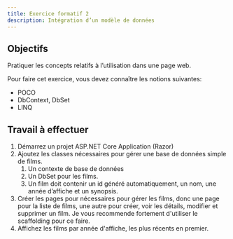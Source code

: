 ```yaml
---
title: Exercice formatif 2
description: Intégration d’un modèle de données
---
```


## Objectifs
Pratiquer les concepts relatifs à l’utilisation dans une page web.

Pour faire cet exercice, vous devez connaître les notions suivantes:
- POCO
- DbContext, DbSet
- LINQ

## Travail à effectuer
1. Démarrez un projet ASP.NET Core Application (Razor)
2. Ajoutez les classes nécessaires pour gérer une base de données simple de films.
    <ol>
      <li>Un contexte de base de données</li>
      <li>Un DbSet pour les films.</li>
      <li>Un film doit contenir un id généré automatiquement, un nom, une année d’affiche et un synopsis.</li>
    </ol>
3. Créer les pages pour nécessaires pour gérer les films, donc une page pour la liste de films, une autre pour créer, voir les détails, modifier et supprimer un film. Je vous recommende fortement d'utiliser le scaffolding pour ce faire.
4. Affichez les films par année d'affiche, les plus récents en premier.


